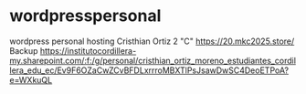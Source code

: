 # wordpresspersonal
wordpress personal hosting
Cristhian Ortiz
2 "C"
https://20.mkc2025.store/
Backup https://institutocordillera-my.sharepoint.com/:f:/g/personal/cristhian_ortiz_moreno_estudiantes_cordillera_edu_ec/Ev9F6OZaCwZCvBFDLxrrroMBXTlPsJsawDwSC4DeoETPoA?e=WXkuQL
